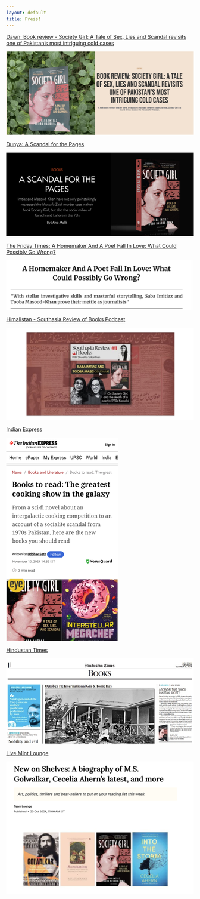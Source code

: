 ```yaml
---
layout: default
title: Press!
---
```


[Dawn: Book review - Society Girl: A Tale of Sex, Lies and Scandal revisits one of Pakistan’s most intriguing cold cases](https://images.dawn.com/news/1192993/book-review-society-girl-a-tale-of-sex-lies-and-scandal-revisits-one-of-pakistans-most-intriguing-cold-cases)

<img src="assets/images/sg-di.png" alt="Dawn Images">

[Dunya: A Scandal for the Pages](https://dunyadigital.co/feature_40.html)

<img src="assets/images/sg-dd.png" alt="Dunya">

[The Friday Times: A Homemaker And A Poet Fall In Love: What Could Possibly Go Wrong?](https://thefridaytimes.com/23-Nov-2024/a-homemaker-and-a-poet-fall-in-love-what-could-possibly-go-wrong)

<img src="assets/images/sg-tft.png" alt="TFT">

[Himalistan - Southasia Review of Books Podcast](https://www.himalmag.com/podcast/society-girl-sex-lies-scandal-karachi-pakistan-media-1970-mustafa-zaidi-shahnaz-gul)

<img src="assets/images/hm-sg.png" alt="Himalistan">

[Indian Express](https://indianexpress.com/article/books-and-literature/books-to-read-greatest-cooking-show-galaxy-9662662/)

<img src="assets/images/ie-sg.jpg" style="width: 300px">

[Hindustan Times](https://www.hindustantimes.com/books/ht-picks-new-reads-101729262610531.html)

<img src="assets/images/sg-ht.png" alt="HT Picks" />

[Live Mint Lounge](https://www.livemint.com/mint-lounge/art-and-culture/new-book-releases-october-2024-11729152512682.html)

<img src="assets/images/mint-sg.png" alt="Mint Lounge" />


